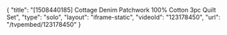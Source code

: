 {
    "title": "[1508440185] Cottage  Denim Patchwork 100% Cotton 3pc Quilt Set",
    "type": "solo",
    "layout": "iframe-static",
    "videoId": "123178450",
    "url": "\/tvpembed\/123178450"
}